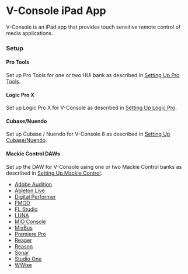# V-Console iPad App

V-Console is an iPad app that provides touch sensitive remote control of media applications.

### Setup

#### Pro Tools
Set up Pro Tools for one or two HUI bank as described in [Setting Up Pro Tools](./pro-tools.md).

#### Logic Pro X

Set up Logic Pro X for V-Console as described in [Setting Up Logic Pro](./logic-pro.md).

#### Cubase/Nuendo

Set up Cubase / Nuendo for V-Console 8 as described in [Setting Up Cubase/Nuendo](./cubase-nuendo.md).

#### Mackie Control DAWs

Set up the DAW for V-Console using one or two Mackie Control banks as described in [Setting Up Mackie Control](./mackie-control.md).

* [Adobe Audition](./adobe-audition.md)
* [Ableton Live](./ableton-live.md)
* [Digital Performer](./digital-performer.md)
* [FMOD](./fmod-studio.md)
* [FL Studio](./fl-studio.md)
* [LUNA](./luna.md)
* [MIO Console](./mio-console.md)
* [MixBus](./mixbus.md)
* [Premiere Pro](./premiere-pro.md)
* [Reaper](./reaper.md)
* [Reason](./reason.md)
* [Sonar](./sonar.md)
* [Studio One](./studio-one.md)
* [WWise](./wwise.md)